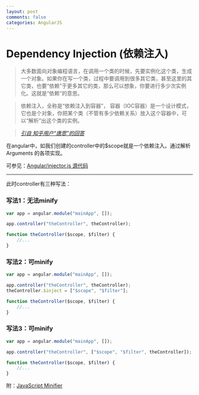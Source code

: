 ```yaml
---
layout: post
comments: false
categories: AngularJS
---
```


# Dependency Injection (依赖注入)

> 大多数面向对象编程语言，在调用一个类的时候，先要实例化这个类，生成一个对象。如果你在写一个类，过程中要调用到很多其它类，甚至这里的其它类，也要“依赖”于更多其它的类，那么可以想象，你要进行多少次实例化。这就是“依赖”的意思。

> 依赖注入，全称是“依赖注入到容器”， 容器（IOC容器）是一个设计模式，它也是个对象，你把某个类（不管有多少依赖关系）放入这个容器中，可以“解析”出这个类的实例。

> [*引自 知乎用户“唐思”的回答*](https://www.zhihu.com/question/32108444/answer/54773302)

在angular中，如我们创建的controller中的$scope就是一个依赖注入。通过解析 Arguments 的各项实现。

可参见：[Angular/injector.js 源代码](https://github.com/angular/angular.js/blob/master/src/auto/injector.js)

---

此时controller有三种写法：

### 写法1：无法minify

```js
var app = angular.module("mainApp", []);

app.controller("theController", theController);

function theController($scope, $filter) {
    //...
}
```

### 写法2：可minify

```js
var app = angular.module("mainApp", []);

app.controller("theController", theController);
theController.$inject = ["$scope", "$filter"];

function theController($scope, $filter) {
    //...
}
```

### 写法3：可minify
```js
var app = angular.module("mainApp", []);

app.controller("theController", ["$scope", "$filter", theController]);

function theController($scope, $filter) {
    //...
}
```

附：[JavaScript Minifier](https://javascript-minifier.com/)